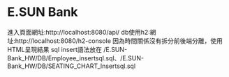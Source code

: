 # E.SUN Bank
進入頁面網址:http://localhost:8080/api/
db使用h2:網址:http://localhost:8080/h2-console
因為時間關係沒有拆分前後端分離，使用HTML呈現結果
sql insert語法放在 /E.SUN-Bank_HW/DB/Employee_insertsql.sql、/E.SUN-Bank_HW/DB/SEATING_CHART_Insertsql.sql
